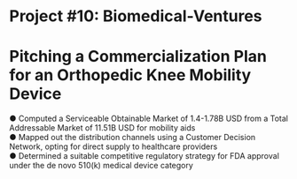 # Project #10: Biomedical-Ventures
# Pitching a Commercialization Plan for an Orthopedic Knee Mobility Device

● Computed a Serviceable Obtainable Market of 1.4-1.78B USD from a Total Addressable Market of 11.51B USD for mobility aids                
● Mapped out the distribution channels using a Customer Decision Network, opting for direct supply to healthcare providers               
● Determined a suitable competitive regulatory strategy for FDA approval under the de novo 510(k) medical device category
